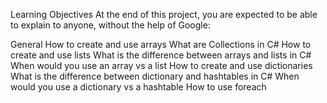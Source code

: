Learning Objectives
At the end of this project, you are expected to be able to explain to anyone, without the help of Google:

General
How to create and use arrays
What are Collections in C#
How to create and use lists
What is the difference between arrays and lists in C#
When would you use an array vs a list
How to create and use dictionaries
What is the difference between dictionary and hashtables in C#
When would you use a dictionary vs a hashtable
How to use foreach